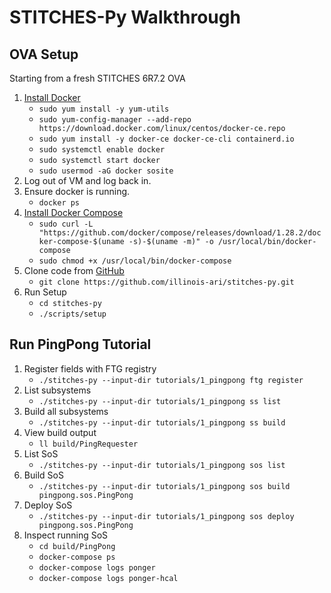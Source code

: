# STITCHES-Py Walkthrough

## OVA Setup

Starting from a fresh STITCHES 6R7.2 OVA

1. [Install Docker](https://docs.docker.com/engine/install/centos/)
    * `sudo yum install -y yum-utils`
    * `sudo yum-config-manager --add-repo https://download.docker.com/linux/centos/docker-ce.repo`
    * `sudo yum install -y docker-ce docker-ce-cli containerd.io`
    * `sudo systemctl enable docker`
    * `sudo systemctl start docker`
    * `sudo usermod -aG docker sosite`
2. Log out of VM and log back in.
3. Ensure docker is running.
    * `docker ps`
4. [Install Docker Compose](https://docs.docker.com/compose/install/)
    * `sudo curl -L "https://github.com/docker/compose/releases/download/1.28.2/docker-compose-$(uname -s)-$(uname -m)" -o /usr/local/bin/docker-compose`
    * `sudo chmod +x /usr/local/bin/docker-compose`
5. Clone code from [GitHub](https://github.com/illinois-ari/stitches-py)
    * `git clone https://github.com/illinois-ari/stitches-py.git`
6. Run Setup
    * `cd stitches-py`
    * `./scripts/setup`

## Run PingPong Tutorial
1. Register fields with FTG registry
    * `./stitches-py --input-dir tutorials/1_pingpong ftg register`
2. List subsystems
    * `./stitches-py --input-dir tutorials/1_pingpong ss list`
3. Build all subsystems
    * `./stitches-py --input-dir tutorials/1_pingpong ss build`
4. View build output
    * `ll build/PingRequester`
5. List SoS
    * `./stitches-py --input-dir tutorials/1_pingpong sos list`
6. Build SoS
    * `./stitches-py --input-dir tutorials/1_pingpong sos build pingpong.sos.PingPong`
7. Deploy SoS
    * `./stitches-py --input-dir tutorials/1_pingpong sos deploy pingpong.sos.PingPong`
8. Inspect running SoS
    * `cd build/PingPong`
    * `docker-compose ps`
    * `docker-compose logs ponger`
    * `docker-compose logs ponger-hcal`